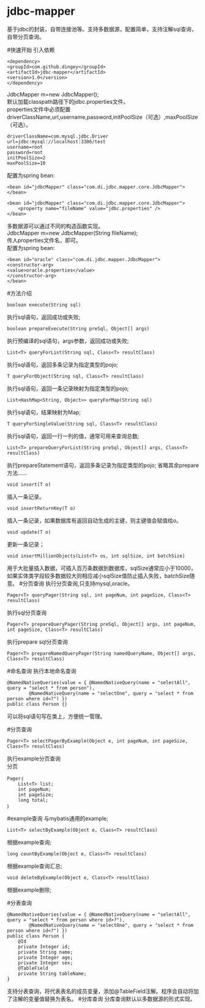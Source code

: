 # jdbc-mapper
基于jdbc的封装，自带连接池等。支持多数据源，配置简单，支持注解sql查询，自带分页查询。

#快速开始
引入依赖
```
<dependency>
<groupId>com.github.dingey</groupId>
<artifactId>jdbc-mapper</artifactId>
<version>1.0</version>
</dependency>
```
JdbcMapper m=new JdbcMapper();<br>
默认加载classpath路径下的jdbc.properties文件。<br>
properties文件中必须配置driverClassName,url,username,password,initPoolSize（可选）,maxPoolSize（可选）。<br>
```
driverClassName=com.mysql.jdbc.Driver
url=jdbc:mysql://localhost:3306/test
username=root
password=root
initPoolSize=2
maxPoolSize=10
```
配置为spring bean:<br>
```
<bean id="jdbcMapper" class="com.di.jdbc.mapper.core.JdbcMapper"></bean>

<bean id="jdbcMapper" class="com.di.jdbc.mapper.core.JdbcMapper">
	<property name="fileName" value="jdbc.properties" />
</bean>
```
多数据源可以通过不同的构造函数实现。<br>
JdbcMapper m=new JdbcMapper(String fileName);<br>
传人properties文件名，即可。<br>
配置为spring bean:<br>
```
<bean id="oracle" class="com.di.jdbc.mapper.JdbcMapper">
<constructor-arg>
<value>oracle.properties</value>
</constructor-arg>
</bean>
```
#方法介绍
```
boolean execute(String sql)
```
执行sql语句，返回成功或失败;
```
boolean prepareExecute(String preSql, Object[] args)
```
执行预编译的sql语句，args参数，返回成功或失败;
```
List<T> queryForList(String sql, Class<T> resultClass)
```
执行sql语句，返回多条记录为指定类型的pojo;
```
T queryForObject(String sql, Class<T> resultClass)
```
执行sql语句，返回一条记录映射为指定类型的pojo;
```
List<HashMap<String, Object>> queryForMap(String sql)
```
执行sql语句，结果映射为Map;
```
T queryForSingleValue(String sql, Class<T> resultClass)
```
执行sql语句，返回一行一列的值，通常可用来查询总数;
```
List<T> prepareQueryForList(String preSql, Object[] args, Class<T> resultClass)
```
执行prepareStatement语句，返回多条记录为指定类型的pojo;
省略其余prepare方法……
```
void insert(T o)
```
插入一条记录。
```
void insertReturnKey(T o)
```
插入一条记录，如果数据库有返回自动生成的主键，则主键值会赋值给o。
```
void update(T o)
```
更新一条记录；
```
void insertMillionObjects(List<T> os, int sqlSize, int batchSize)
```
用于大批量插入数据，可插入百万条数据到数据库，sqlSize通常应小于10000，如果实体类字段较多数据较大则相应减小sqlSize值防止插入失败，batchSize随意。
#分页查询
执行分页查询,只支持mysql,oracle。
```
Pager<T> queryPager(String sql, int pageNum, int pageSize, Class<T> resultClass)
```
执行sql分页查询
```
Pager<T> prepareQueryPager(String preSql, Object[] args, int pageNum, int pageSize, Class<T> resultClass)
```
执行prepare sql分页查询
```
Pager<T> prepareNamedQueryPager(String namedQueryName, Object[] args, Class<T> resultClass)
```
#命名查询
执行本地命名查询
```
@NamedNativeQueries(value = { @NamedNativeQuery(name = "selectAll", query = "select * from person"),
		@NamedNativeQuery(name = "selectOne", query = "select * from person where id<?") })
public class Person {}
```
可以将sql语句写在类上，方便统一管理。

#分页查询
```
Pager<T> selectPagerByExample(Object e, int pageNum, int pageSize, Class<T> resultClass)
```
执行example分页查询<br/>
分页
```
Pager｛
	List<T> list;
	int pageNum;
	int pageSize;
	long total;
｝
```
#example查询
与mybatis通用的example;
```
List<T> selectByExample(Object e, Class<T> resultClass)
```
根据example查询;
```
long countByExample(Object e, Class<T> resultClass)
```
根据example查询汇总;
```
void deleteByExample(Object e, Class<T> resultClass)
```
根据example删除;

#分表查询
```
@NamedNativeQueries(value = { @NamedNativeQuery(name = "selectAll", query = "select * from person where id>?"),
		@NamedNativeQuery(name = "selectOne", query = "select * from person where id<?") })
public class Person {
	@Id
	private Integer id;
	private String name;
	private Integer age;
	private Integer sex;
	@TableField
	private String tableName;
}
```
支持分表查询，将代表表名的成员变量，添加@TableField注解。程序会自动将加了注解的变量值替换为表名。
#分库查询
分库查询默认以多数据源的形式实现。
